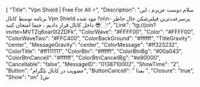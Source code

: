 {
"Title": "Vpn Shield | Free For All ⚡️",
"Description": "سلام دوست عزیزم ، این برنامه توسط کانال Vpn Shield مود شده !\n\n- پرسرعت‌ترین فیلترشکن حال حاظر داخل کانال قرار دادیم ، حتما امتحان کنید 😎👇🏻",
"Link": "tg://join?invite=MVTZq6oar0I2ZDFk",
"ColorWave": "#FFFF00",
"Color": "#FFFF00",
"ColorWaveTwo": "#FFC400",
"ColorBackGround": "#ffffff",
"TitleGravity": "center",
"MessageGravity": "center",
"ColorMessage": "#ff323232",
"ColorTitle": "#ff111111",
"ColorBtn": "#ffffff",
"ColorBtnBg": "#00a043",
"ColorBtnCancell": "#ffffff",
"ColorBtnCancellBg": "#e90000",
"Cancellable": "false",
"MessageID": "0138710002",
"ShowTime": "2",
"Button": "عضویت در کانال تلگرام",
"ButtonCancell": " بعدا ",
"Closure": "true",
"Show": "on"
}ش

